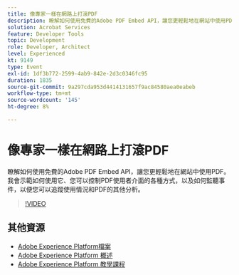 ```yaml
---
title: 像專家一樣在網路上打滾PDF
description: 瞭解如何使用免費的Adobe PDF Embed API，讓您更輕鬆地在網站中使用PDF。 我會示範如何使用它、您可以控制PDF使用者介面的各種方式，以及如何監聽事件，以便您可以追蹤使用情況和PDF的其他分析。
solution: Acrobat Services
feature: Developer Tools
topic: Development
role: Developer, Architect
level: Experienced
kt: 9149
type: Event
exl-id: 1df3b772-2599-4ab9-842e-2d3c0346fc95
duration: 1835
source-git-commit: 9a297cda953d4414131657f9ac84580aea0eabeb
workflow-type: tm+mt
source-wordcount: '145'
ht-degree: 8%

---
```


# 像專家一樣在網路上打滾PDF

瞭解如何使用免費的Adobe PDF Embed API，讓您更輕鬆地在網站中使用PDF。 我會示範如何使用它、您可以控制PDF使用者介面的各種方式，以及如何監聽事件，以便您可以追蹤使用情況和PDF的其他分析。


>[!VIDEO](https://video.tv.adobe.com/v/337602/?quality=12&learn=on&hidetitle=true)

## 其他資源

- [Adobe Experience Platform檔案](https://experienceleague.adobe.com/docs/experience-platform.html?lang=zh-Hant)
- [Adobe Experience Platform 概述](https://experienceleague.adobe.com/docs/experience-platform/landing/home.html?lang=zh-Hant)
- [Adobe Experience Platform 教學課程](https://experienceleague.adobe.com/docs/platform-learn/tutorials/overview.html?lang=zh-Hant)

